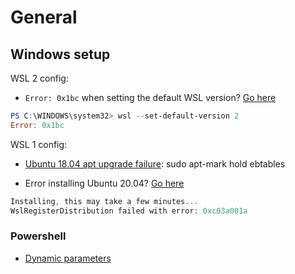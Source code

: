 # General

## Windows setup

WSL 2 config:

* `Error: 0x1bc` when setting the default WSL version? [Go here](https://aka.ms/wsl2kernel)

```PowerShell
PS C:\WINDOWS\system32> wsl --set-default-version 2
Error: 0x1bc
```

WSL 1 config:

* [Ubuntu 18.04 apt upgrade failure](https://github.com/Microsoft/WSL/issues/3274): sudo apt-mark hold ebtables

* Error installing Ubuntu 20.04? [Go here](https://github.com/microsoft/WSL/issues/5325#issuecomment-654463010)

```PowerShell
Installing, this may take a few minutes...
WslRegisterDistribution failed with error: 0xc03a001a
```

### Powershell

* [Dynamic parameters](http://blogs.technet.com/b/pstips/archive/2014/06/10/dynamic-validateset-in-a-dynamic-parameter.aspx)

[comment]: # (TAGS: configuration, windows)
